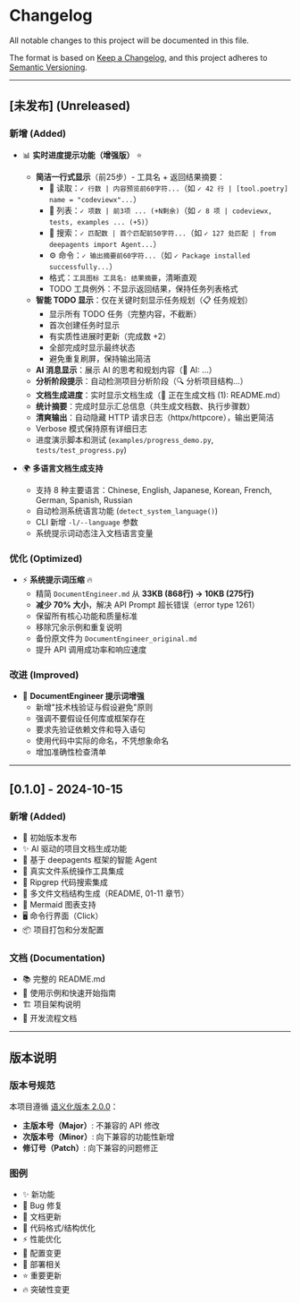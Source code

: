 # Changelog

All notable changes to this project will be documented in this file.

The format is based on [Keep a Changelog](https://keepachangelog.com/en/1.0.0/),
and this project adheres to [Semantic Versioning](https://semver.org/spec/v2.0.0.html).

---

## [未发布] (Unreleased)

### 新增 (Added)
- 📊 **实时进度提示功能（增强版）** ⭐
  - **简洁一行式显示**（前25步）- 工具名 + 返回结果摘要：
    - 📖 读取：`✓ 行数 | 内容预览前60字符...`（如 `✓ 42 行 | [tool.poetry] name = "codeviewx"...`）
    - 📁 列表：`✓ 项数 | 前3项 ... (+N剩余)`（如 `✓ 8 项 | codeviewx, tests, examples ... (+5)`）
    - 🔎 搜索：`✓ 匹配数 | 首个匹配前50字符...`（如 `✓ 127 处匹配 | from deepagents import Agent...`）
    - ⚙️ 命令：`✓ 输出摘要前60字符...`（如 `✓ Package installed successfully...`）
    - 格式：`工具图标 工具名: 结果摘要`，清晰直观
    - TODO 工具例外：不显示返回结果，保持任务列表格式
  - **智能 TODO 显示**：仅在关键时刻显示任务规划（📋 任务规划）
    - 显示所有 TODO 任务（完整内容，不截断）
    - 首次创建任务时显示
    - 有实质性进展时更新（完成数 +2）
    - 全部完成时显示最终状态
    - 避免重复刷屏，保持输出简洁
  - **AI 消息显示**：展示 AI 的思考和规划内容（💭 AI: ...）
  - **分析阶段提示**：自动检测项目分析阶段（🔍 分析项目结构...）
  - **文档生成进度**：实时显示文档生成（📄 正在生成文档 (1): README.md）
  - **统计摘要**：完成时显示汇总信息（共生成文档数、执行步骤数）
  - **清爽输出**：自动隐藏 HTTP 请求日志（httpx/httpcore），输出更简洁
  - Verbose 模式保持原有详细日志
  - 进度演示脚本和测试 (`examples/progress_demo.py`, `tests/test_progress.py`)

- 🌍 **多语言文档生成支持**
  - 支持 8 种主要语言：Chinese, English, Japanese, Korean, French, German, Spanish, Russian
  - 自动检测系统语言功能 (`detect_system_language()`)
  - CLI 新增 `-l/--language` 参数
  - 系统提示词动态注入文档语言变量

### 优化 (Optimized)
- ⚡ **系统提示词压缩** 🔥
  - 精简 `DocumentEngineer.md` 从 **33KB (868行) → 10KB (275行)**
  - **减少 70% 大小**，解决 API Prompt 超长错误（error type 1261）
  - 保留所有核心功能和质量标准
  - 移除冗余示例和重复说明
  - 备份原文件为 `DocumentEngineer_original.md`
  - 提升 API 调用成功率和响应速度

### 改进 (Improved)
- 📝 **DocumentEngineer 提示词增强**
  - 新增"技术栈验证与假设避免"原则
  - 强调不要假设任何库或框架存在
  - 要求先验证依赖文件和导入语句
  - 使用代码中实际的命名，不凭想象命名
  - 增加准确性检查清单

---

## [0.1.0] - 2024-10-15

### 新增 (Added)
- 🚀 初始版本发布
- ✨ AI 驱动的项目文档生成功能
- 🔧 基于 deepagents 框架的智能 Agent
- 📁 真实文件系统操作工具集成
- 🔎 Ripgrep 代码搜索集成
- 📖 多文件文档结构生成（README, 01-11 章节）
- 🎨 Mermaid 图表支持
- 🖥️ 命令行界面（Click）
- 📦 项目打包和分发配置

### 文档 (Documentation)
- 📚 完整的 README.md
- 📝 使用示例和快速开始指南
- 🏗️ 项目架构说明
- 🔄 开发流程文档

---

## 版本说明

### 版本号规范
本项目遵循 [语义化版本 2.0.0](https://semver.org/spec/v2.0.0.html)：
- **主版本号（Major）**: 不兼容的 API 修改
- **次版本号（Minor）**: 向下兼容的功能性新增
- **修订号（Patch）**: 向下兼容的问题修正

### 图例
- ✨ 新功能
- 🐛 Bug 修复
- 📝 文档更新
- 🎨 代码格式/结构优化
- ⚡ 性能优化
- 🔧 配置变更
- 🚀 部署相关
- ⭐ 重要更新
- 🔥 突破性变更

